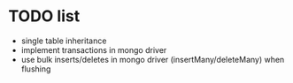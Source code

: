 # TODO list

- single table inheritance
- implement transactions in mongo driver
- use bulk inserts/deletes in mongo driver (insertMany/deleteMany) when flushing
